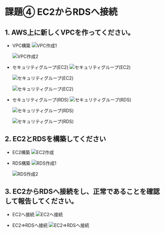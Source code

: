 # 課題④ EC2からRDSへ接続

## 1. AWS上に新しくVPCを作ってください。
  * VPC構築
    ![VPC作成1](img/第4回目/VPC%E4%BD%9C%E6%88%901.png)

    ![VPC作成2](img/第4回目/VPC%E4%BD%9C%E6%88%902.png)

  * セキュリティグループ(EC2)
    ![セキュリティグループ(EC2)](img/第4回目/%E3%82%BB%E3%82%AD%E3%83%A5%E3%83%AA%E3%83%86%E3%82%A3%E3%82%B0%E3%83%AB%E3%83%BC%E3%83%97%E4%BD%9C%E6%88%901_ec2.png)

    ![セキュリティグループ(EC2)](img/第4回目/%E3%82%BB%E3%82%AD%E3%83%A5%E3%83%AA%E3%83%86%E3%82%A3%E3%82%B0%E3%83%AB%E3%83%BC%E3%83%97%E4%BD%9C%E6%88%902_ec2.png)

    ![セキュリティグループ(EC2)](img/第4回目/%E3%82%BB%E3%82%AD%E3%83%A5%E3%83%AA%E3%83%86%E3%82%A3%E3%82%B0%E3%83%AB%E3%83%BC%E3%83%97%E4%BD%9C%E6%88%903_ec2.png)

  * セキュリティグループ(RDS)
    ![セキュリティグループ(RDS)](img/第4回目/%E3%82%BB%E3%82%AD%E3%83%A5%E3%83%AA%E3%83%86%E3%82%A3%E3%82%B0%E3%83%AB%E3%83%BC%E3%83%97%E4%BD%9C%E6%88%901_rds.png)

    ![セキュリティグループ(RDS)](img/第4回目/%E3%82%BB%E3%82%AD%E3%83%A5%E3%83%AA%E3%83%86%E3%82%A3%E3%82%B0%E3%83%AB%E3%83%BC%E3%83%97%E4%BD%9C%E6%88%902_rds.png)

    ![セキュリティグループ(RDS)](img/第4回目/%E3%82%BB%E3%82%AD%E3%83%A5%E3%83%AA%E3%83%86%E3%82%A3%E3%82%B0%E3%83%AB%E3%83%BC%E3%83%97%E4%BD%9C%E6%88%903_rds.png)

## 2. EC2とRDSを構築してください
  * EC2構築
    ![EC2作成](img/第4回目/EC2%E4%BD%9C%E6%88%90.png)

  * RDS構築
    ![RDS作成1](img/第4回目/RDS%E4%BD%9C%E6%88%901.png)

    ![RDS作成2](img/第4回目/RDS%E4%BD%9C%E6%88%902.png)

## 3. EC2からRDSへ接続をし、正常であることを確認して報告してください。
  * EC2へ接続
    ![EC2へ接続](img/第4回目/EC2%E3%81%B8%E6%8E%A5%E7%B6%9A.png)

  * EC2⇒RDSへ接続
    ![EC2⇒RDSへ接続](img/第4回目/EC2%E2%87%92RDS%E3%81%B8%E6%8E%A5%E7%B6%9A.png)
